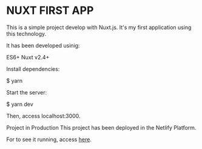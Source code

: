 # NUXT FIRST APP
This is a simple project develop with Nuxt.js. It's my first application using this technology.

It has been developed usinig:

ES6+
Nuxt v2.4+

Install dependencies:

$ yarn

Start the server:

$ yarn dev

Then, access localhost:3000.

Project in Production
This project has been deployed in the Netlify Platform.

For to see it running, access [here](https://fervent-euclid-c11c4c.netlify.com).

